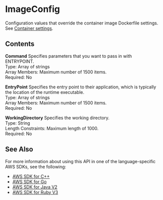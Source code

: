 # ImageConfig<a name="API_ImageConfig"></a>

Configuration values that override the container image Dockerfile settings\. See [Container settings](https://docs.aws.amazon.com/lambda/latest/dg/images-create.html#images-parms)\. 

## Contents<a name="API_ImageConfig_Contents"></a>

 **Command**   <a name="SSS-Type-ImageConfig-Command"></a>
Specifies parameters that you want to pass in with ENTRYPOINT\.   
Type: Array of strings  
Array Members: Maximum number of 1500 items\.  
Required: No

 **EntryPoint**   <a name="SSS-Type-ImageConfig-EntryPoint"></a>
Specifies the entry point to their application, which is typically the location of the runtime executable\.  
Type: Array of strings  
Array Members: Maximum number of 1500 items\.  
Required: No

 **WorkingDirectory**   <a name="SSS-Type-ImageConfig-WorkingDirectory"></a>
Specifies the working directory\.  
Type: String  
Length Constraints: Maximum length of 1000\.  
Required: No

## See Also<a name="API_ImageConfig_SeeAlso"></a>

For more information about using this API in one of the language\-specific AWS SDKs, see the following:
+  [ AWS SDK for C\+\+](https://docs.aws.amazon.com/goto/SdkForCpp/lambda-2015-03-31/ImageConfig) 
+  [ AWS SDK for Go](https://docs.aws.amazon.com/goto/SdkForGoV1/lambda-2015-03-31/ImageConfig) 
+  [ AWS SDK for Java V2](https://docs.aws.amazon.com/goto/SdkForJavaV2/lambda-2015-03-31/ImageConfig) 
+  [ AWS SDK for Ruby V3](https://docs.aws.amazon.com/goto/SdkForRubyV3/lambda-2015-03-31/ImageConfig) 